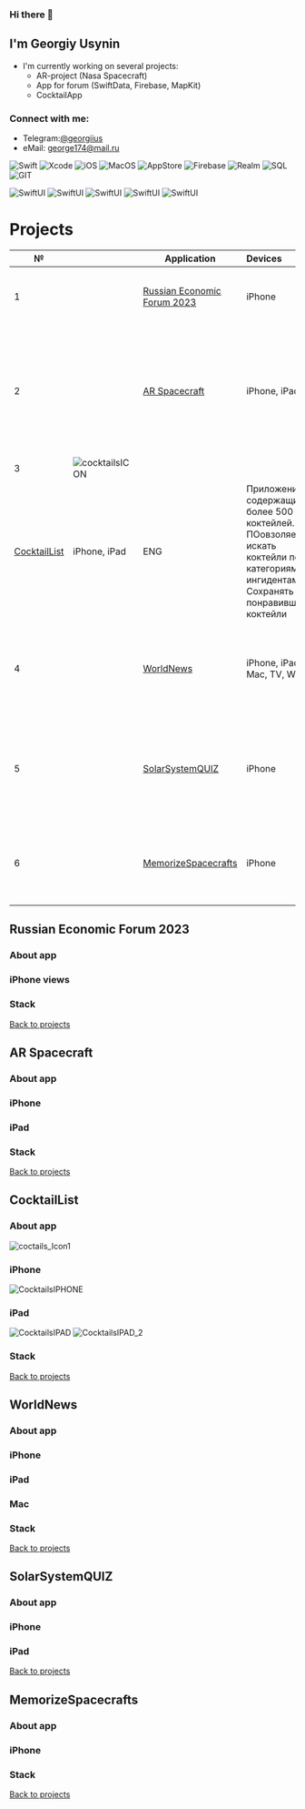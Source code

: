 ### Hi there 👋


## I'm Georgiy Usynin

- I'm currently working on several projects:
  - AR-project (Nasa Spacecraft)
  - App for forum (SwiftData, Firebase, MapKit)
  - CocktailApp
  

### Connect with me: 
- Telegram:[@georgiius](https://t.me/georgiius) 
- eMail: george174@mail.ru


![Swift](https://img.shields.io/badge/swift-F54A2A?style=for-the-badge&logo=swift&logoColor=white)
![Xcode](https://img.shields.io/badge/Xcode-007ACC?style=for-the-badge&logo=Xcode&logoColor=white)
![iOS](https://img.shields.io/badge/iOS-000000?style=for-the-badge&logo=ios&logoColor=white)
![MacOS](https://img.shields.io/badge/mac%20os-000000?style=for-the-badge&logo=apple&logoColor=white)
![AppStore](https://img.shields.io/badge/App_Store-0D96F6?style=for-the-badge&logo=app-store&logoColor=white)
![Firebase](https://img.shields.io/badge/Firebase-039BE5?style=for-the-badge&logo=Firebase&logoColor=white)
![Realm](https://img.shields.io/badge/Realm-39477F?style=for-the-badge&logo=realm&logoColor=white)
![SQL](https://img.shields.io/badge/PostgreSQL-316192?style=for-the-badge&logo=postgresql&logoColor=white)
![GIT](https://img.shields.io/badge/GIT-E44C30?style=for-the-badge&logo=git&logoColor=white)


![SwiftUI](https://img.shields.io/badge/SwiftUI-8A2BE2)
![SwiftUI](https://img.shields.io/badge/-SwiftData-003f5c)
![SwiftUI](https://img.shields.io/badge/-MapKit-003f5c)
![SwiftUI](https://img.shields.io/badge/-Combine-003f5c)
![SwiftUI](https://img.shields.io/badge/-Async/Await-003f5c)


# Projects
<a name="Projects"></a> 


| № |     | Application                            | Devices        | Language       | About          | 
| - |  - | -------------------------------------- | :------------- | :------------- | :------------- |
| 1 | | [Russian Economic Forum 2023](#REF2023) | iPhone| RU | Приложение посвященное РЭФ 2023 прошедшее в Челябинске |
| 2 | |[AR Spacecraft](#ARSpacecraft) | iPhone, iPad| RU | AR приложение c дополненной реальностью помогающая изучать космичеcкие аппараты изучающиее Солнечную ситему|
| 3 | ![cocktailsICON](https://github.com/GU1984/GU1984/assets/45098537/d2f03faf-f4e8-48e3-8188-aa5ef7ade413)
|[CocktailList](#CocktailList) | iPhone, iPad| ENG | Приложение содержащие более 500 коктейлей. ПОовзоляет искать коктейли по категориям и ингидентам. Сохранять понравившиеся коктейли|
| 4 | |[WorldNews](#WorldNews) | iPhone, iPad, Mac, TV, Watch| ENG | Приложение новости на основе newsApi.org адапт ированное на все устройства  |
| 5 | |[SolarSystemQUIZ](#SolarSystemQUIZ) | iPhone| ENG | Мини приложение позволяет проверить насколько хорjшо ты занешь нашу солнечную систему|
| 6 | |[MemorizeSpacecrafts](#MemorizeSpacecrafts ) | iPhone| ENG | Мини приложение  на основе стэнфордского курса посвщяенного SwiftUI |


## Russian Economic Forum 2023
<a name="REF2023"></a> 
### About app


### iPhone views


### Stack


[Back to projects](#Projects) 

## AR Spacecraft
<a name="ARSpacecraft"></a> 
### About app

### iPhone


### iPad


### Stack



[Back to projects](#Projects) 



## CocktailList
<a name="CocktailList"></a> 


### About app
![coctails_Icon1](https://github.com/GU1984/GU1984/assets/45098537/11d7c1cb-6d94-4729-ad5c-859034badb8e)


### iPhone
![CocktailsIPHONE](https://github.com/GU1984/GU1984/assets/45098537/b3d25bfc-de0f-48ca-9f3b-ab3d7c671a35)



### iPad
![CocktailsIPAD](https://github.com/GU1984/GU1984/assets/45098537/636d6e06-c1df-4b95-877e-fae576b63366)
![CocktailsIPAD_2](https://github.com/GU1984/GU1984/assets/45098537/7e75e8f3-3987-4eda-9082-56ce6f42b9d1)


### Stack


[Back to projects](#Projects) 


## WorldNews
<a name="WorldNews"></a> 

### About app

### iPhone


### iPad


### Mac


### Stack


[Back to projects](#Projects) 

## SolarSystemQUIZ
<a name="SolarSystemQUIZ"></a> 

### About app


### iPhone


### iPad

[Back to projects](#Projects) 

## MemorizeSpacecrafts
<a name="MemorizeSpacecrafts"></a> 

### About app


### iPhone


### Stack

[Back to projects](#Projects) 

